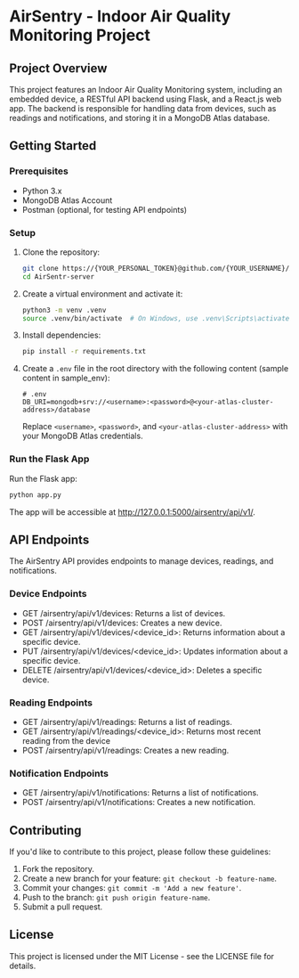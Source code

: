 # AirSentry - Indoor Air Quality Monitoring Project

## Project Overview

This project features an Indoor Air Quality Monitoring system, including an embedded device, a RESTful API backend using Flask, and a React.js web app. The backend is responsible for handling data from devices, such as readings and notifications, and storing it in a MongoDB Atlas database.

## Getting Started

### Prerequisites

- Python 3.x
- MongoDB Atlas Account
- Postman (optional, for testing API endpoints)

### Setup

1. Clone the repository:

   ```bash
   git clone https://{YOUR_PERSONAL_TOKEN}@github.com/{YOUR_USERNAME}/AirSentry-alx-server.git AirSentry-server
   cd AirSentr-server
   ```

2. Create a virtual environment and activate it:

   ```bash
   python3 -m venv .venv
   source .venv/bin/activate  # On Windows, use .venv\Scripts\activate
   ```

3. Install dependencies:

   ```bash
   pip install -r requirements.txt
   ```

4. Create a `.env` file in the root directory with the following content (sample content in sample_env):

   ```dotenv
   # .env
   DB_URI=mongodb+srv://<username>:<password>@<your-atlas-cluster-address>/database
   ```

   Replace `<username>`, `<password>`, and `<your-atlas-cluster-address>` with your MongoDB Atlas credentials.

### Run the Flask App

Run the Flask app:

```bash
python app.py
```

The app will be accessible at http://127.0.0.1:5000/airsentry/api/v1/.

## API Endpoints

The AirSentry API provides endpoints to manage devices, readings, and notifications.

### Device Endpoints

- GET /airsentry/api/v1/devices: Returns a list of devices.
- POST /airsentry/api/v1/devices: Creates a new device.
- GET /airsentry/api/v1/devices/<device_id>: Returns information about a specific device.
- PUT /airsentry/api/v1/devices/<device_id>: Updates information about a specific device.
- DELETE /airsentry/api/v1/devices/<device_id>: Deletes a specific device.

### Reading Endpoints

- GET /airsentry/api/v1/readings: Returns a list of readings.
- GET /airsentry/api/v1/readings/<device_id>: Returns most recent reading from the device
- POST /airsentry/api/v1/readings: Creates a new reading.

### Notification Endpoints

- GET /airsentry/api/v1/notifications: Returns a list of notifications.
- POST /airsentry/api/v1/notifications: Creates a new notification.

## Contributing

If you'd like to contribute to this project, please follow these guidelines:

1.  Fork the repository.
2.  Create a new branch for your feature: `git checkout -b feature-name`.
3.  Commit your changes: `git commit -m 'Add a new feature'`.
4.  Push to the branch: `git push origin feature-name`.
5.  Submit a pull request.

## License

This project is licensed under the MIT License - see the LICENSE file for details.
